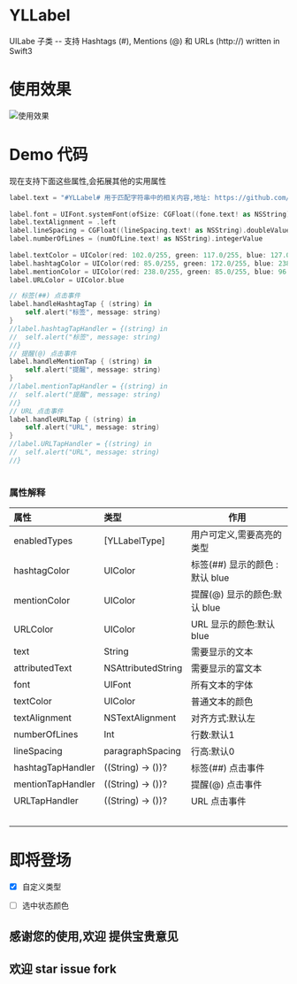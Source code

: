# YLLabel
UILabe 子类 -- 支持 Hashtags (#), Mentions (@) 和 URLs (http://) written in Swift3



# 使用效果



![使用效果](https://github.com/CoderYLZhang/YLLabel/blob/master/Demo/img/%E4%BD%BF%E7%94%A8%E6%95%88%E6%9E%9C.gif)



# Demo 代码

现在支持下面这些属性,会拓展其他的实用属性

```swift
label.text = "#YLLabel# 用于匹配字符串中的相关内容,地址: https://github.com/CoderYLZhang/YLLabel 作者@CoderYLZhang"
        
label.font = UIFont.systemFont(ofSize: CGFloat((fone.text! as NSString).doubleValue))
label.textAlignment = .left
label.lineSpacing = CGFloat((lineSpacing.text! as NSString).doubleValue)
label.numberOfLines = (numOfLine.text! as NSString).integerValue
        
label.textColor = UIColor(red: 102.0/255, green: 117.0/255, blue: 127.0/255, alpha: 1)
label.hashtagColor = UIColor(red: 85.0/255, green: 172.0/255, blue: 238.0/255, alpha: 1)
label.mentionColor = UIColor(red: 238.0/255, green: 85.0/255, blue: 96.0/255, alpha: 1)
label.URLColor = UIColor.blue

// 标签(##) 点击事件
label.handleHashtagTap { (string) in
	self.alert("标签", message: string)
}
//label.hashtagTapHandler = {(string) in
//	self.alert("标签", message: string)
//}
// 提醒(@) 点击事件
label.handleMentionTap { (string) in
	self.alert("提醒", message: string)
}
//label.mentionTapHandler = {(string) in
//	self.alert("提醒", message: string)
//}
// URL 点击事件
label.handleURLTap { (string) in
	self.alert("URL", message: string)
}
//label.URLTapHandler = {(string) in
//	self.alert("URL", message: string)
//}



```



### 属性解释

| 属性                | 类型                 | 作用                     |
| :---------------- | :----------------- | ---------------------- |
| enabledTypes      | [YLLabelType]      | 用户可定义,需要高亮的类型          |
| hashtagColor      | UIColor            | 标签(##)  显示的颜色 :默认 blue |
| mentionColor      | UIColor            | 提醒(@)  显示的颜色:默认 blue   |
| URLColor          | UIColor            | URL  显示的颜色:默认 blue     |
| text              | String             | 需要显示的文本                |
| attributedText    | NSAttributedString | 需要显示的富文本               |
| font              | UIFont             | 所有文本的字体                |
| textColor         | UIColor            | 普通文本的颜色                |
| textAlignment     | NSTextAlignment    | 对齐方式:默认左               |
| numberOfLines     | Int                | 行数:默认1                 |
| lineSpacing       | paragraphSpacing   | 行高:默认0                 |
| hashtagTapHandler | ((String) -> ())?  | 标签(##)  点击事件           |
| mentionTapHandler | ((String) -> ())?  | 提醒(@)  点击事件            |
| URLTapHandler     | ((String) -> ())?  | URL  点击事件              |
|                   |                    |                        |
|                   |                    |                        |
|                   |                    |                        |
|                   |                    |                        |
|                   |                    |                        |



# 即将登场

-[x] 自定义类型


-[ ] 选中状态颜色



## 感谢您的使用,欢迎 提供宝贵意见

## 欢迎  star issue fork

















